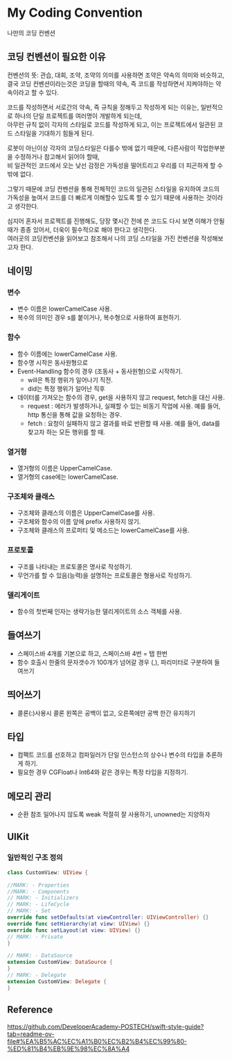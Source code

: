 # My Coding Convention
나만의 코딩 컨벤션
## 코딩 컨벤션이 필요한 이유
컨벤션의 뜻: 관습, 대회, 조약, 조약의 의미를 사용하면 조약은 약속의 의미와 비슷하고,  
결국 코딩 컨벤션이라는것은 코딩을 할때의 약속, 즉 코드를 작성하면서 지켜야하는 약속이라고 할 수 있다.  

코드를 작성하면서 서로간의 약속, 즉 규칙을 정해두고 작성하게 되는 이유는, 일반적으로 하나의 단일 프로젝트를 여러명이 개발하게 되는데,  
아무런 규칙 없이 각자의 스타일로 코드를 작성하게 되고, 이는 프로젝트에서 일관된 코드 스타일을 기대하기 힘들게 된다.  
  
로봇이 아닌이상 각자의 코딩스타일은 다를수 밖에 없기 때문에, 다른사람이 작업한부분을 수정하거나 참고해서 읽어야 할때,  
비 일관적인 코드에서 오는 낮선 감정은 가독성을 떨어트리고 우리를 더 피곤하게 할 수 밖에 없다.  
  
그렇기 때문에 코딩 컨벤션을 통해 전체적인 코드의 일관된 스타일을 유지하여 코드의 가독성을 높여서 코드를 더 빠르게 이해할수 있도록 할 수 있기 때문에 사용하는 것이라고 생각한다.  

심지어 혼자서 프로젝트를 진행해도, 당장 몇시간 전에 쓴 코드도 다시 보면 이해가 안될때가 종종 있어서, 더욱이 필수적으로 해야 한다고 생각한다.  
여러곳의 코딩컨벤션을 읽어보고 참조해서 나의 코딩 스타일을 가진 컨벤션을 작성해보고자 한다.  

## 네이밍
### 변수
- 변수 이름은 lowerCamelCase 사용.
- 복수의 의미인 경우 s를 붙이거나, 복수형으로 사용하여 표현하기.

### 함수
- 함수 이름에는 lowerCamelCase 사용.
- 함수명 시작은 동사원형으로
- Event-Handling 함수의 경우 (조동사 + 동사원형)으로 시작하기.
  - will은 특정 행위가 일어나기 직전.
  - did는 특정 행위가 일어난 직후
- 데이터를 가져오는 함수의 경우, get을 사용하지 않고 request, fetch을 대신 사용.
  - request : 에러가 발생하거나, 실패할 수 있는 비동기 작업에 사용. 예를 들어, http 통신을 통해 값을 요청하는 경우.
  - fetch : 요청이 실패하지 않고 결과를 바로 반환할 때 사용. 예를 들어, data를 찾고자 하는 모든 행위를 할 때.

### 열거형
- 열거형의 이름은 UpperCamelCase.
- 열거형의 case에는 lowerCamelCase.

### 구조체와 클래스 
- 구조체와 클래스의 이름은 UpperCamelCase를 사용.
- 구조체와 함수의 이름 앞에 prefix 사용하지 않기.
- 구조체와 클래스의 프로퍼티 및 메소드는 lowerCamelCase를 사용.

### 프로토콜
- 구조를 나타내는 프로토콜은 명사로 작성하기.
- 무언가를 할 수 있음(능력)을 설명하는 프로토콜은 형용사로 작성하기.

### 델리게이트
- 함수의 첫번째 인자는 생략가능한 델리게이트의 소스 객체를 사용.

## 들여쓰기
- 스페이스바 4개를 기본으로 하고, 스페이스바 4번 = 탭 한번
- 함수 호출시 한줄의 문자갯수가 100개가 넘어갈 경우 (,), 파리미터로 구분하여 들여쓰기

## 띄어쓰기
- 콜론(:)사용시 콜론 왼쪽은 공백이 없고, 오른쪽에만 공백 한간 유지하기

## 타입 
- 컴팩트 코드를 선호하고 컴파일러가 단일 인스턴스의 상수나 변수의 타입을 추론하게 하기.
- 필요한 경우 CGFloat나 Int64와 같은 경우는 특정 타입을 지정하기.

## 메모리 관리
- 순환 참조 일어나지 않도록 weak 적절히 잘 사용하기, unowned는 지양하자

## UIKit

### 일반적인 구조 정의

```swift
class CustomView: UIView {

//MARK: - Properties
//MARK: - Components
// MARK: - Initializers
// MARK: - LifeCycle
// MARK: - Set
override func setDefaults(at viewController: UIViewController) {}
override func setHierarchy(at view: UIView) {}
override func setLayout(at view: UIView) {}
// MARK: - Private 
}

// MARK: - DataSource  
extension CustomView: DataSource {
}
// MARK: - Delegate 
extension CustomView: Delegate {
}
```

## Reference

https://github.com/DeveloperAcademy-POSTECH/swift-style-guide?tab=readme-ov-file#%EA%B5%AC%EC%A1%B0%EC%B2%B4%EC%99%80-%ED%81%B4%EB%9E%98%EC%8A%A4
